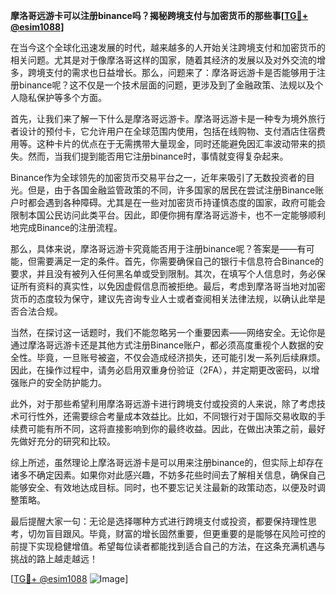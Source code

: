 **摩洛哥远游卡可以注册binance吗？揭秘跨境支付与加密货币的那些事[[TG💪+ @esim1088](https://t.me/s/esim1088)]**

在当今这个全球化迅速发展的时代，越来越多的人开始关注跨境支付和加密货币的相关问题。尤其是对于像摩洛哥这样的国家，随着其经济的发展以及对外交流的增多，跨境支付的需求也日益增长。那么，问题来了：摩洛哥远游卡是否能够用于注册binance呢？这不仅是一个技术层面的问题，更涉及到了金融政策、法规以及个人隐私保护等多个方面。

首先，让我们来了解一下什么是摩洛哥远游卡。摩洛哥远游卡是一种专为境外旅行者设计的预付卡，它允许用户在全球范围内使用，包括在线购物、支付酒店住宿费用等。这种卡片的优点在于无需携带大量现金，同时还能避免因汇率波动带来的损失。然而，当我们提到能否用它注册binance时，事情就变得复杂起来。

Binance作为全球领先的加密货币交易平台之一，近年来吸引了无数投资者的目光。但是，由于各国金融监管政策的不同，许多国家的居民在尝试注册Binance账户时都会遇到各种障碍。尤其是在一些对加密货币持谨慎态度的国家，政府可能会限制本国公民访问此类平台。因此，即便你拥有摩洛哥远游卡，也不一定能够顺利地完成Binance的注册流程。

那么，具体来说，摩洛哥远游卡究竟能否用于注册binance呢？答案是——有可能，但需要满足一定的条件。首先，你需要确保自己的银行卡信息符合Binance的要求，并且没有被列入任何黑名单或受到限制。其次，在填写个人信息时，务必保证所有资料的真实性，以免因虚假信息而被拒绝。最后，考虑到摩洛哥当地对加密货币的态度较为保守，建议先咨询专业人士或者查阅相关法律法规，以确认此举是否合法合规。

当然，在探讨这一话题时，我们不能忽略另一个重要因素——网络安全。无论你是通过摩洛哥远游卡还是其他方式注册Binance账户，都必须高度重视个人数据的安全性。毕竟，一旦账号被盗，不仅会造成经济损失，还可能引发一系列后续麻烦。因此，在操作过程中，请务必启用双重身份验证（2FA），并定期更改密码，以增强账户的安全防护能力。

此外，对于那些希望利用摩洛哥远游卡进行跨境支付或投资的人来说，除了考虑技术可行性外，还需要综合考量成本效益比。比如，不同银行对于国际交易收取的手续费可能有所不同，这将直接影响到你的最终收益。因此，在做出决策之前，最好先做好充分的研究和比较。

综上所述，虽然理论上摩洛哥远游卡是可以用来注册binance的，但实际上却存在诸多不确定因素。如果你对此感兴趣，不妨多花些时间去了解相关信息，确保自己能够安全、有效地达成目标。同时，也不要忘记关注最新的政策动态，以便及时调整策略。

最后提醒大家一句：无论是选择哪种方式进行跨境支付或投资，都要保持理性思考，切勿盲目跟风。毕竟，财富的增长固然重要，但更重要的是能够在风险可控的前提下实现稳健增值。希望每位读者都能找到适合自己的方法，在这条充满机遇与挑战的路上越走越远！

[[TG💪+ @esim1088](https://t.me/s/esim1088) ![Image](https://i.postimg.cc/4NQfJmqS/Snipaste-2025-05-13-00-14-12.png)]